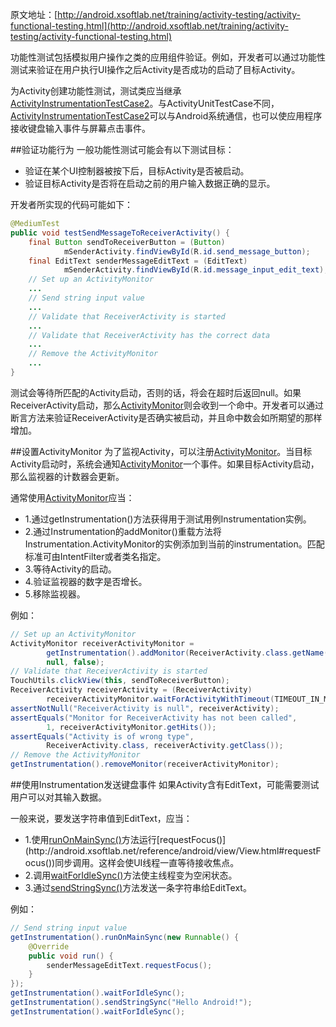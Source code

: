 原文地址：[http://android.xsoftlab.net/training/activity-testing/activity-functional-testing.html](http://android.xsoftlab.net/training/activity-testing/activity-functional-testing.html)

功能性测试包括模拟用户操作之类的应用组件验证。例如，开发者可以通过功能性测试来验证在用户执行UI操作之后Activity是否成功的启动了目标Activity。

为Activity创建功能性测试，测试类应当继承[ActivityInstrumentationTestCase2](http://android.xsoftlab.net/reference/android/test/ActivityInstrumentationTestCase2.html)。与ActivityUnitTestCase不同，[ActivityInstrumentationTestCase2](http://android.xsoftlab.net/reference/android/test/ActivityInstrumentationTestCase2.html)可以与Android系统通信，也可以使应用程序接收键盘输入事件与屏幕点击事件。

##验证功能行为
一般功能性测试可能会有以下测试目标：

- 验证在某个UI控制器被按下后，目标Activity是否被启动。
- 验证目标Activity是否将在启动之前的用户输入数据正确的显示。

开发者所实现的代码可能如下：
```java
@MediumTest
public void testSendMessageToReceiverActivity() {
    final Button sendToReceiverButton = (Button) 
            mSenderActivity.findViewById(R.id.send_message_button);
    final EditText senderMessageEditText = (EditText) 
            mSenderActivity.findViewById(R.id.message_input_edit_text);
    // Set up an ActivityMonitor
    ...
    // Send string input value
    ...
    // Validate that ReceiverActivity is started
    ...
    // Validate that ReceiverActivity has the correct data
    ...
    // Remove the ActivityMonitor
    ...
}
```

测试会等待所匹配的Activity启动，否则的话，将会在超时后返回null。如果ReceiverActivity启动，那么[ActivityMonitor](http://android.xsoftlab.net/reference/android/app/Instrumentation.ActivityMonitor.html)则会收到一个命中。开发者可以通过断言方法来验证ReceiverActivity是否确实被启动，并且命中数会如所期望的那样增加。

##设置ActivityMonitor
为了监视Activity，可以注册[ActivityMonitor](http://android.xsoftlab.net/reference/android/app/Instrumentation.ActivityMonitor.html)。当目标Activity启动时，系统会通知[ActivityMonitor](http://android.xsoftlab.net/reference/android/app/Instrumentation.ActivityMonitor.html)一个事件。如果目标Activity启动，那么监视器的计数器会更新。

通常使用[ActivityMonitor](http://android.xsoftlab.net/reference/android/app/Instrumentation.ActivityMonitor.html)应当：

- 1.通过getInstrumentation()方法获得用于测试用例Instrumentation实例。
- 2.通过Instrumentation的addMonitor()重载方法将Instrumentation.ActivityMonitor的实例添加到当前的instrumentation。匹配标准可由IntentFilter或者类名指定。
- 3.等待Activity的启动。
- 4.验证监视器的数字是否增长。
- 5.移除监视器。

例如：
```java
// Set up an ActivityMonitor
ActivityMonitor receiverActivityMonitor =
        getInstrumentation().addMonitor(ReceiverActivity.class.getName(),
        null, false);
// Validate that ReceiverActivity is started
TouchUtils.clickView(this, sendToReceiverButton);
ReceiverActivity receiverActivity = (ReceiverActivity) 
        receiverActivityMonitor.waitForActivityWithTimeout(TIMEOUT_IN_MS);
assertNotNull("ReceiverActivity is null", receiverActivity);
assertEquals("Monitor for ReceiverActivity has not been called",
        1, receiverActivityMonitor.getHits());
assertEquals("Activity is of wrong type",
        ReceiverActivity.class, receiverActivity.getClass());
// Remove the ActivityMonitor
getInstrumentation().removeMonitor(receiverActivityMonitor);
```

##使用Instrumentation发送键盘事件
如果Activity含有EditText，可能需要测试用户可以对其输入数据。

一般来说，要发送字符串值到EditText，应当：

- 1.使用[runOnMainSync()](http://android.xsoftlab.net/reference/android/app/Instrumentation.html#runOnMainSync(java.lang.Runnable))方法运行[requestFocus()](http://android.xsoftlab.net/reference/android/view/View.html#requestFocus())同步调用。这样会使UI线程一直等待接收焦点。
- 2.调用[waitForIdleSync()](http://android.xsoftlab.net/reference/android/app/Instrumentation.html#waitForIdleSync())方法使主线程变为空闲状态。
- 3.通过[sendStringSync()](http://android.xsoftlab.net/reference/android/app/Instrumentation.html#sendStringSync(java.lang.String))方法发送一条字符串给EditText。

例如：
```java
// Send string input value
getInstrumentation().runOnMainSync(new Runnable() {
    @Override
    public void run() {
        senderMessageEditText.requestFocus();
    }
});
getInstrumentation().waitForIdleSync();
getInstrumentation().sendStringSync("Hello Android!");
getInstrumentation().waitForIdleSync();
```

